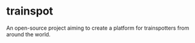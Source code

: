 # trainspot
 An open-source project aiming to create a platform for trainspotters from around the world.
